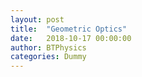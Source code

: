 ```yaml
---
layout: post
title:  "Geometric Optics"
date:   2018-10-17 00:00:00
author: BTPhysics
categories: Dummy
---
```


